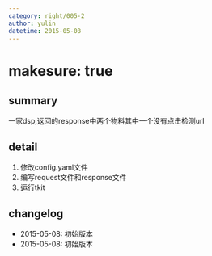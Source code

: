 ```yaml
---
category: right/005-2
author: yulin
datetime: 2015-05-08
---
```


# makesure: true

## summary

一家dsp,返回的response中两个物料其中一个没有点击检测url

## detail

1. 修改config.yaml文件
1. 编写request文件和response文件
1. 运行tkit

## changelog

- 2015-05-08: 初始版本
- 2015-05-08: 初始版本
